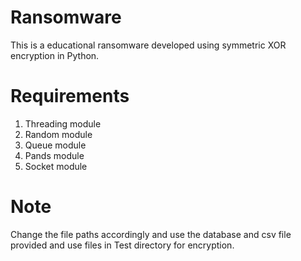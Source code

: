 # Ransomware

This is a educational ransomware developed using symmetric XOR encryption in Python.

# Requirements

1. Threading module
2. Random module
3. Queue module
4. Pands module
5. Socket module

# Note

Change the file paths accordingly and use the database and csv file provided and use files in Test directory for encryption.